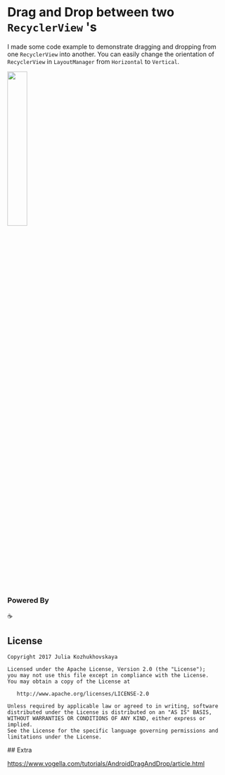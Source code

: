 # Drag and Drop between two `RecyclerView` 's

I made some code example to demonstrate dragging and dropping from one `RecyclerView` into another.
You can easily change the orientation of `RecyclerView` in `LayoutManager` from `Horizontal` to `Vertical`.

<img src="https://github.com/jkozh/DragDropTwoRecyclerViews/blob/master/art/screen.gif" width="30%"/>

### Powered By
☕

## License
```
Copyright 2017 Julia Kozhukhovskaya

Licensed under the Apache License, Version 2.0 (the "License");
you may not use this file except in compliance with the License.
You may obtain a copy of the License at

   http://www.apache.org/licenses/LICENSE-2.0

Unless required by applicable law or agreed to in writing, software
distributed under the License is distributed on an "AS IS" BASIS,
WITHOUT WARRANTIES OR CONDITIONS OF ANY KIND, either express or implied.
See the License for the specific language governing permissions and
limitations under the License.
```
## Extra

https://www.vogella.com/tutorials/AndroidDragAndDrop/article.html
